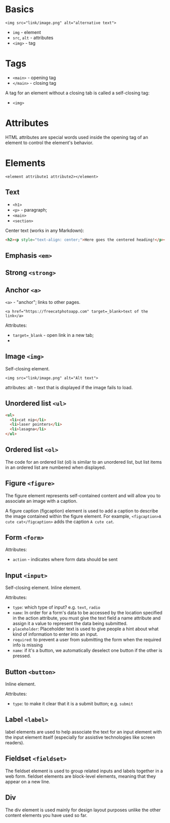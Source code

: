 # Basics

`<img src="link/image.png" alt="alternative text">`

- `img` - element
- `src`, `alt` - attributes
- `<img>` - tag



# Tags

- `<main>` - opening tag
- `</main>` - closing tag

A tag for an element without a closing tab is called a self-closing tag:
- `<img>`

# Attributes

HTML attributes are special words used inside the opening tag of an element to control the element's behavior.

# Elements

`<element attribute1 attribute2></element>`

## Text

- `<h1>`
- `<p>` - paragraph; 
- `<main>` 
- `<section>`

Center text (works in any Markdown): 
```html
<h2><p style="text-align: center;">Here goes the centered heading!</p></h2>
```

## Emphasis `<em>`

## Strong `<strong>`




## Anchor `<a>`
`<a>` - "anchor"; links to other pages. 

`<a href="https://freecatphotoapp.com" target=_blank>text of the link</a>`

Attributes:
- `target=_blank` - open link in a new tab; 
- 

## Image `<img>`

Self-closing element. 

`<img src="link/image.png" alt="Alt text">`

attributes: alt - text that is displayed if the image fails to load. 

## Unordered list `<ul>`

```html
<ul>
  <li>cat nip</li>
  <li>laser pointers</li>
  <li>lasagna</li>
</ul>
```

## Ordered list `<ol>`

The code for an ordered list (ol) is similar to an unordered list, but list items in an ordered list are numbered when displayed.

## Figure `<figure>`

The figure element represents self-contained content and will allow you to associate an image with a caption.

A figure caption (figcaption) element is used to add a caption to describe the image contained within the figure element. For example, `<figcaption>A cute cat</figcaption>` adds the caption `A cute cat`.

## Form `<form>`

Attributes:
- `action` - indicates where form data should be sent


## Input `<input>`

Self-closing element. Inline element. 

Attributes:
- `type`: which type of input? e.g. `text`, `radio`
- `name`: In order for a form's data to be accessed by the location specified in the action attribute, you must give the text field a name attribute and assign it a value to represent the data being submitted.
- `placeholder`: Placeholder text is used to give people a hint about what kind of information to enter into an input.
- `required`: to prevent a user from submitting the form when the required info is missing
- `name`: if it's a button, we automatically deselect one button if the other is pressed. 

## Button `<button>`

Inline element. 

Attributes:
- `type`: to make it clear that it is a submit button; e.g. `submit`

## Label `<label>`

label elements are used to help associate the text for an input element with the input element itself (especially for assistive technologies like screen readers).

## Fieldset `<fieldset>`

The fieldset element is used to group related inputs and labels together in a web form. 
fieldset elements are block-level elements, meaning that they appear on a new line.

## Div

The div element is used mainly for design layout purposes unlike the other content elements you have used so far.



